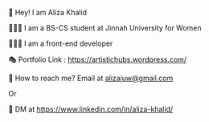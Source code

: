 👋 Hey! I am Aliza Khalid

👩🏻‍🎓 I am a BS-CS student at Jinnah University for Women

👩🏼‍💻 I am a front-end developer

🎭 Portfolio Link : https://artistichubs.wordpress.com/

💬 How to reach me? Email at alizajuw@gmail.com 

Or

💬 DM at https://www.linkedin.com/in/aliza-khalid/

